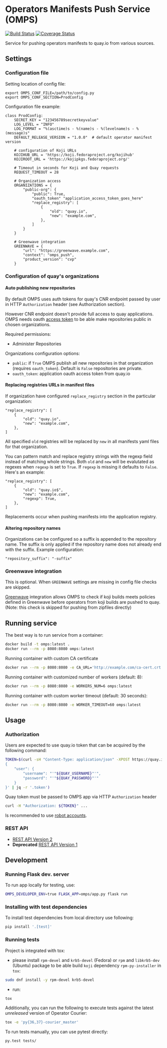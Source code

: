 # Operators Manifests Push Service (OMPS)

[![Build Status](https://travis-ci.org/release-engineering/operators-manifests-push-service.svg?branch=master)](https://travis-ci.org/release-engineering/operators-manifests-push-service)
[![Coverage Status](https://coveralls.io/repos/github/release-engineering/operators-manifests-push-service/badge.svg?branch=master)](https://coveralls.io/github/release-engineering/operators-manifests-push-service?branch=master)

Service for pushing operators manifests to quay.io from various sources.

## Settings

### Configuration file

Setting location of config file:
```
export OMPS_CONF_FILE=/path/to/config.py
export OMPS_CONF_SECTION=ProdConfig
```

Configuration file example:
```
class ProdConfig:
    SECRET_KEY = "123456789secretkeyvalue"
    LOG_LEVEL = "INFO"
    LOG_FORMAT = "%(asctime)s - %(name)s - %(levelname)s - %(message)s"
    DEFAULT_RELEASE_VERSION = "1.0.0"  # default operator manifest version

    # configuration of Koji URLs
    KOJIHUB_URL = 'https://koji.fedoraproject.org/kojihub'
    KOJIROOT_URL = 'https://kojipkgs.fedoraproject.org/'

    # Timeout in seconds for Koji and Quay requests
    REQUEST_TIMEOUT = 28

    # Organization access
    ORGANIZATIONS = {
        "public-org": {
            "public": True,
            "oauth_token" "application_access_token_goes_here"
            "replace_registry": [
                {
                    "old": "quay.io",
                    "new": "example.com",
                },
            ]
        }
    }

    # Greenwave integration
    GREENWAVE = {
        "url": "https://greenwave.example.com",
        "context": "omps_push",
        "product_version": "cvp"
    }
```

### Configuration of quay's organizations

#### Auto publishing new repositories

By default OMPS uses auth tokens for quay's CNR endpoint passed by user in HTTP
`Authorization` header (see Authorization section).

However CNR endpoint doesn't provide full access to quay applications.
OMPS needs oauth [access token](https://docs.quay.io/api/) to be able make
repositories public in chosen organizations.

Required permissions:
* Administer Repositories

Organizations configuration options:
* `public`: if `True` OMPS publish all new repositories in that organization
 (requires `oauth_token`). Default is `False` repositories are private.
* `oauth_token`: application oauth access token from quay.io

#### Replacing registries URLs in manifest files

If organization have configured `replace_registry` section in the particular
organization:
```
"replace_registry": [
    {
        "old": "quay.io",
        "new": "example.com",
    },
]
```
All specified `old` registries will be replaced by `new` in all manifests yaml
files for that organization.

You can pattern match and replace registry strings with the regexp field instead
of matching whole strings.  Both `old` and `new` will be evalutated as regexes
when `regexp` is set to `True`.  If `regexp` is missing it defaults to `False`.
Here's an example:
```
"replace_registry": [
    {
        "old": "quay.io$",
        "new": "example.com",
        "regexp": True,
    },
]
```
Replacements occur when pushing manifests into the application registry.

#### Altering repository names

Organizations can be configured so a suffix is appended to the repository name.
The suffix is only applied if the repository name does not already end with the suffix.
Example configuration:
```
"repository_suffix": "-suffix"
```

### Greenwave integration

This is optional. When `GREENWAVE` settings are missing in config file checks
are skipped.

[Greenwave](https://pagure.io/greenwave) integration allows OMPS to check if
koji builds meets policies defined in Greenwave before operators from koji
builds are pushed to quay.
(Note: this check is skipped for pushing from zipfiles directly)


## Running service

The best way is to run service from a container:
```bash
docker build -t omps:latest .
docker run --rm -p 8080:8080 omps:latest
```

Running container with custom CA certificate
```bash
docker run --rm -p 8080:8080 -e CA_URL='http://example.com/ca-cert.crt' omps:latest
```

Running container with customized number of workers (default: 8):
```bash
docker run --rm -p 8080:8080 -e WORKERS_NUM=6 omps:latest
```

Running container with custom worker timeout (default: 30 seconds):
```bash
docker run --rm -p 8080:8080 -e WORKER_TIMEOUT=60 omps:latest
```


## Usage

### Authorization

Users are expected to use quay.io token that can be acquired by the following
command:

```bash
TOKEN=$(curl -sH "Content-Type: application/json" -XPOST https://quay.io/cnr/api/v1/users/login -d '
{
    "user": {
        "username": "'"${QUAY_USERNAME}"'",
        "password": "'"${QUAY_PASSWORD}"'"
    }
}' | jq -r '.token')
```

Quay token must be passed to OMPS app via HTTP `Authorization` header

```bash
curl -H "Authorization: ${TOKEN}" ...
```

Is recommended to use [robot accounts](https://docs.quay.io/glossary/robot-accounts.html).


### REST API

* [REST API Version 2](docs/usage/v2.md)
* **Deprecated** [REST API Version 1](docs/usage/v1.md)


## Development

### Running Flask dev. server

To run app locally for testing, use:
```bash
OMPS_DEVELOPER_ENV=true FLASK_APP=omps/app.py flask run
```

### Installing with test dependencies

To install test dependencies from local directory use following:
```bash
pip install '.[test]'
```


### Running tests

Project is integrated with tox:

* please install `rpm-devel` and `krb5-devel`  (Fedora) or `rpm` and
  `libkrb5-dev` (Ubuntu) package to be able build `koji` dependency
  `rpm-py-installer` in `tox`:

```bash
sudo dnf install -y rpm-devel krb5-devel
```
* run:
```bash
tox
```

Additionally, you can run the following to execute tests against the
latest *unreleased* version of Operator Courier:

```bash
tox -e 'py{36,37}-courier_master'
```

To run tests manually, you can use pytest directly:
```bash
py.test tests/
```
